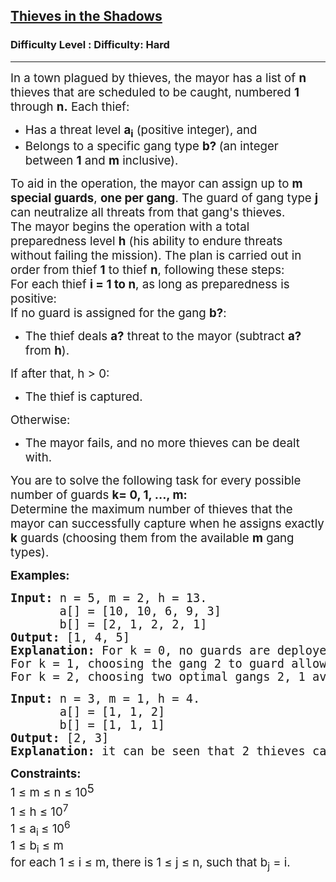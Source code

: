<h2><a href="https://www.geeksforgeeks.org/problems/thieves-in-the-shadows/1">Thieves in the Shadows</a></h2><h3>Difficulty Level : Difficulty: Hard</h3><hr><div class="problems_problem_content__Xm_eO"><p><span style="font-size: 14pt;">In a town plagued by thieves, the mayor has a list of <strong>n</strong> thieves that are scheduled to be caught, numbered <strong>1</strong> through <strong>n.</strong> Each thief:</span></p>
<ul>
<li><span style="font-size: 14pt;">Has a threat level <strong>a<sub>i</sub></strong> (positive integer), and</span></li>
<li><span style="font-size: 14pt;">Belongs to a specific gang type <strong>b? </strong>(an integer between <strong>1</strong> and <strong>m</strong> inclusive).</span></li>
</ul>
<p><span style="font-size: 14pt;">To aid in the operation, the mayor can assign up to <strong>m</strong> <strong>special guards</strong>, <strong>one per gang</strong>. The guard of gang type <strong>j</strong> can neutralize all threats from that gang's thieves.<br></span><span style="font-size: 14pt;">The mayor begins the operation with a total preparedness level <strong>h</strong> (his ability to endure threats without failing the mission). The plan is carried out in order from thief <strong>1</strong> to thief <strong>n</strong>, following these steps:<br></span><span style="font-size: 14pt;">For each thief <strong>i = 1 to n</strong>, as long as preparedness is positive:<br></span><span style="font-size: 14pt;">If no guard is assigned for the gang <strong>b?</strong>:</span></p>
<ul>
<li><span style="font-size: 14pt;">The thief deals <strong>a?</strong> threat to the mayor (subtract <strong>a?</strong> from <strong>h</strong>).</span></li>
</ul>
<p><span style="font-size: 14pt;">If after that, h &gt; 0:</span></p>
<ul>
<li><span style="font-size: 14pt;">The thief is captured.</span></li>
</ul>
<p><span style="font-size: 14pt;">Otherwise:</span></p>
<ul>
<li><span style="font-size: 14pt;">The mayor fails, and no more thieves can be dealt with.</span></li>
</ul>
<p><span style="font-size: 14pt;">You are to solve the following task for every possible number of guards <strong>k= 0, 1, …, m:</strong><br></span><span style="font-size: 14pt;">Determine the maximum number of thieves that the mayor can successfully capture when he assigns exactly <strong>k</strong> guards (choosing them from the available <strong>m</strong> gang types).</span></p>
<p><strong><span style="font-size: 14pt;">Examples:</span></strong></p>
<pre><strong><span style="font-size: 14pt;">Input:</span></strong><span style="font-size: 14pt;"> n = 5, m = 2, h = 13.<br>       a[] = [10, 10, 6, 9, 3]<br>       b[] = [2, 1, 2, 2, 1]</span><strong><span style="font-size: 14pt;"><br>Output: </span></strong><span style="font-size: 14pt;">[1, 4, 5]</span><strong><span style="font-size: 14pt;"><br>Explanation: </span></strong><span style="font-size: 18.6667px;">For k = 0, no guards are deployed. The first thief reduce the mayor’s health to 3, but the second thief  drops it below zero. So only 1 thief is captured.<br>For k = 1, choosing the gang 2 to guard allows capturing 4 thieves before health runs out.<br>For k = 2, choosing two optimal gangs 2, 1 avoids most damage, allowing 5 captures.</span></pre>
<pre><strong><span style="font-size: 14pt;">Input: </span></strong><span style="font-size: 14pt;">n = 3, m = 1, h = 4.</span><strong><span style="font-size: 14pt;"><br>      </span></strong><span style="font-size: 14pt;"> a[] = [1, 1, 2]<br>       b[] = [1, 1, 1]</span><strong><span style="font-size: 14pt;"><br>Output: </span></strong><span style="font-size: 14pt;">[2, 3]</span><strong><span style="font-size: 14pt;"><br>Explanation: </span></strong><span style="font-size: 14pt;">it can be seen that 2 thieves can be captured when k = 0, 3 when k = 1.</span><strong><span style="font-size: 14pt;"><br></span></strong></pre>
<p><strong><span style="font-size: 14pt;"><span style="font-size: 14pt;">Constraints:</span><br></span></strong><span style="font-size: 14pt;"><span style="font-size: 14pt;">1 ≤ m ≤ n ≤ 10</span></span><span style="font-size: 14pt;"><sup style="font-size: 14pt;">5&nbsp;<br></sup><span style="font-size: 14pt;"><span style="font-size: 14pt;">1 ≤ h ≤ 10<sup>7</sup></span><sup style="font-size: 14pt;"><br></sup><span style="font-size: 14pt;">1 ≤ a<sub>i </sub>≤ 10<sup>6</sup><sup><br><span style="font-size: 14pt;">1 ≤ b<sub>i</sub> ≤ m<br>for each 1 ≤ i ≤ m, there is 1 ≤ j ≤ n, such that b<sub>j</sub> = i.</span></sup></span></span></span></p></div>